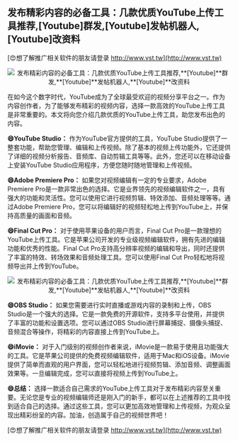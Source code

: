 ## **发布精彩内容的必备工具：几款优质YouTube上传工具推荐,**[Youtube]**群发,**[Youtube]**发帖机器人,**[Youtube]**改资料**

[😍想了解推广相关软件的朋友请登录 http://www.vst.tw](http://www.vst.tw)

 <center><img src="https://vst.tw/MP4/tuiguang/png/1.png" alt="发布精彩内容的必备工具：几款优质YouTube上传工具推荐,**[Youtube]**群发,**[Youtube]**发帖机器人,**[Youtube]**改资料"></center>

在如今这个数字时代，YouTube成为了全球最受欢迎的视频分享平台之一。作为内容创作者，为了能够发布精彩的视频内容，选择一款高效的YouTube上传工具是非常重要的。本文将向您介绍几款优质的YouTube上传工具，助您发布出色的内容。

**😄YouTube Studio：**
作为YouTube官方提供的工具，YouTube Studio提供了一整套功能，帮助您管理、编辑和上传视频。除了基本的视频上传功能外，它还提供了详细的视频分析报告、音频库、自动剪辑工具等等。此外，您还可以在移动设备上安装YouTube Studio应用程序，方便您随时随地管理和上传视频。

**😄Adobe Premiere Pro：**
如果您对视频编辑有一定的专业要求，Adobe Premiere Pro是一款非常出色的选择。它是业界领先的视频编辑软件之一，具有强大的功能和灵活性。您可以使用它进行视频剪辑、特效添加、音频处理等等。通过Adobe Premiere Pro，您可以将编辑好的视频轻松地上传到YouTube上，并保持高质量的画面和音频。

**😄Final Cut Pro：**
对于使用苹果设备的用户而言，Final Cut Pro是一款理想的YouTube上传工具。它是苹果公司开发的专业级视频编辑软件，拥有先进的编辑功能和优秀的性能。Final Cut Pro支持高分辨率视频的编辑和导出，同时还提供了丰富的特效、转场效果和音频处理工具。您可以使用Final Cut Pro轻松地将视频导出并上传到YouTube。

 <center><img src="https://vst.tw/MP4/tuiguang/png/5.png" alt="发布精彩内容的必备工具：几款优质YouTube上传工具推荐,**[Youtube]**群发,**[Youtube]**发帖机器人,**[Youtube]**改资料"></center>

**😄OBS Studio：**
如果您需要进行实时直播或游戏内容的录制和上传，OBS Studio是一个强大的选择。它是一款免费的开源软件，支持多平台使用，并提供了丰富的功能和设置选项。您可以通过OBS Studio进行屏幕捕捉、摄像头捕捉、音频混合等操作，将精彩的内容直接上传到YouTube上。

**😄iMovie：**
对于入门级别的视频创作者来说，iMovie是一款易于使用且功能强大的工具。它是苹果公司提供的免费视频编辑软件，适用于Mac和iOS设备。iMovie提供了简单而直观的用户界面，您可以轻松地进行视频剪辑、添加音频、调整画面效果等。一旦编辑完成，您可以直接将视频上传到YouTube上。

**😄总结：**
选择一款适合自己需求的YouTube上传工具对于发布精彩内容至关重要。无论您是专业的视频编辑师还是刚入门的新手，都可以在上述推荐的工具中找到适合自己的选择。通过这些工具，您可以更加高效地管理和上传视频，为观众呈现出精彩纷呈的内容。加油，创造属于自己的视频世界吧！

[😍想了解推广相关软件的朋友请登录 http://www.vst.tw](http://www.vst.tw)



